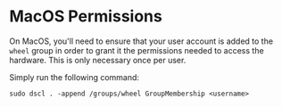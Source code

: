# MacOS Permissions

On MacOS, you'll need to ensure that your user account is added to the `wheel` group in order to grant it the permissions needed to access the hardware. This is only necessary once per user.

Simply run the following command:

```text
sudo dscl . -append /groups/wheel GroupMembership <username>
```



